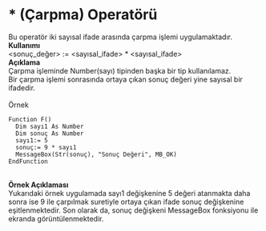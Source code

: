 # \* (Çarpma) Operatörü

Bu operatör iki sayısal ifade arasında çarpma işlemi uygulamaktadır.\
**Kullanımı**\
\<sonuç\_değer> := \<sayısal\_ifade> \* \<sayısal\_ifade>\
**Açıklama**\
Çarpma işleminde Number(sayı) tipinden başka bir tip kullanılamaz.\
Bir çarpma işlemi sonrasında ortaya çıkan sonuç değeri yine sayısal bir ifadedir.\
\
Örnek

```
Function F()
  Dim sayı1 As Number
  Dim sonuç As Number
  sayı1:= 5
  sonuç:= 9 * sayı1
  MessageBox(Str(sonuç), "Sonuç Değeri", MB_OK)
EndFunction
```

\
**Örnek Açıklaması**\
Yukarıdaki örnek uygulamada sayı1 değişkenine 5 değeri atanmakta daha sonra ise 9 ile çarpılmak suretiyle ortaya çıkan ifade sonuç değişkenine eşitlenmektedir. Son olarak da, sonuç değişkeni MessageBox fonksiyonu ile ekranda görüntülenmektedir.
